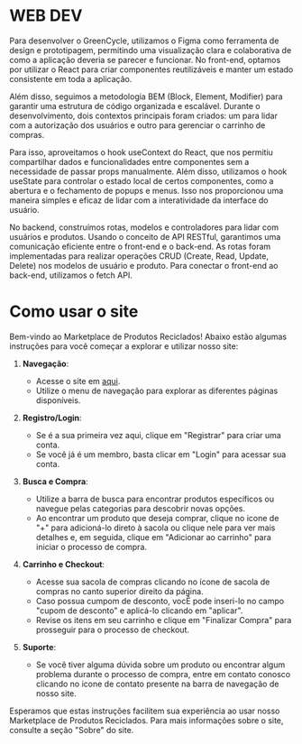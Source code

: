 # WEB DEV

Para desenvolver o GreenCycle, utilizamos o Figma como ferramenta de design e prototipagem, permitindo uma visualização clara e colaborativa de como a aplicação deveria se parecer e funcionar. No front-end, optamos por utilizar o React para criar componentes reutilizáveis e manter um estado consistente em toda a aplicação. 

Além disso, seguimos a metodologia BEM (Block, Element, Modifier) para garantir uma estrutura de código organizada e escalável. Durante o desenvolvimento, dois contextos principais foram criados: um para lidar com a autorização dos usuários e outro para gerenciar o carrinho de compras. 

Para isso, aproveitamos o hook useContext do React, que nos permitiu compartilhar dados e funcionalidades entre componentes sem a necessidade de passar props manualmente. Além disso, utilizamos o hook useState para controlar o estado local de certos componentes, como a abertura e o fechamento de popups e menus. Isso nos proporcionou uma maneira simples e eficaz de lidar com a interatividade da interface do usuário. 

No backend, construímos rotas, modelos e controladores para lidar com usuários e produtos. Usando o conceito de API RESTful, garantimos uma comunicação eficiente entre o front-end e o back-end. As rotas foram implementadas para realizar operações CRUD (Create, Read, Update, Delete) nos modelos de usuário e produto. Para conectar o front-end ao back-end, utilizamos o fetch API.

# Como usar o site

Bem-vindo ao Marketplace de Produtos Reciclados! Abaixo estão algumas instruções para você começar a explorar e utilizar nosso site:

1. **Navegação**: 
   - Acesse o site em [aqui](https://green-cycle.netlify.app/sobre).
   - Utilize o menu de navegação para explorar as diferentes páginas disponíveis.

2. **Registro/Login**:
   - Se é a sua primeira vez aqui, clique em "Registrar" para criar uma conta.
   - Se você já é um membro, basta clicar em "Login" para acessar sua conta.

3. **Busca e Compra**:
   - Utilize a barra de busca para encontrar produtos específicos ou navegue pelas categorias para descobrir novas opções.
   - Ao encontrar um produto que deseja comprar, clique no icone de "+" para adicioná-lo direto à sacola ou clique nele para ver mais detalhes e, em seguida, clique em "Adicionar ao carrinho" para iniciar o processo de compra.

4. **Carrinho e Checkout**:
   - Acesse sua sacola de compras clicando no ícone de sacola de compras no canto superior direito da página.
   - Caso possua cumpom de desconto, vocÊ pode inseri-lo no campo "cupom de desconto" e aplicá-lo clicando em "aplicar".
   - Revise os itens em seu carrinho e clique em "Finalizar Compra" para prosseguir para o processo de checkout.

5. **Suporte**:
   - Se você tiver alguma dúvida sobre um produto ou encontrar algum problema durante o processo de compra, entre em contato conosco clicando no icone de contato presente na barra de navegação de nosso site.

Esperamos que estas instruções facilitem sua experiência ao usar nosso Marketplace de Produtos Reciclados. Para mais informações sobre o site, consulte a seção "Sobre" do site.

